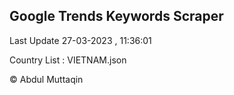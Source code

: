 

## Google Trends Keywords Scraper 
 
Last Update 27-03-2023 , 11:36:01

Country List :
VIETNAM.json



© Abdul Muttaqin 
